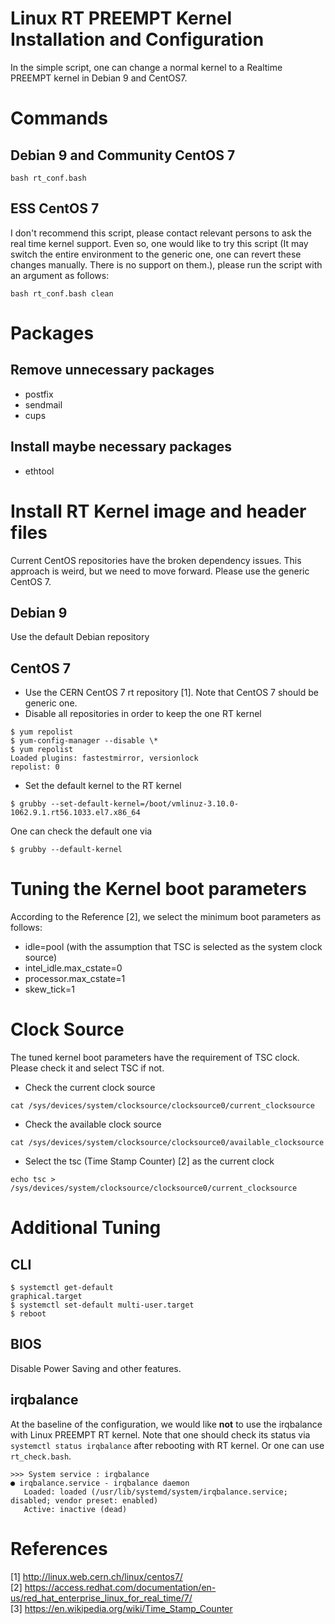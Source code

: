 Linux RT PREEMPT Kernel Installation and Configuration
===

In the simple script, one can change a normal kernel to a Realtime PREEMPT kernel in Debian 9 and CentOS7.


# Commands

## Debian 9 and Community CentOS 7
```
bash rt_conf.bash
```

## ESS CentOS 7
I don't recommend this script, please contact relevant persons to ask the real time kernel support. 
Even so, one would like to try this script (It may switch the entire environment to the generic one, 
one can revert these changes manually. There is no support on them.), please run the script with an argument as follows:

```
bash rt_conf.bash clean
```

# Packages

## Remove unnecessary packages
* postfix
* sendmail
* cups

## Install maybe necessary packages
* ethtool

# Install RT Kernel image and header files

Current CentOS repositories have the broken dependency issues. This approach is weird, but
we need to move forward. Please use the generic CentOS 7.  

## Debian 9
Use the default Debian repository

## CentOS 7
* Use the CERN CentOS 7 rt repository [1]. Note that CentOS 7 should be generic one. 
* Disable all repositories in order to keep the one RT kernel
```
$ yum repolist
$ yum-config-manager --disable \*
$ yum repolist
Loaded plugins: fastestmirror, versionlock
repolist: 0
```
* Set the default kernel to the RT kernel
```
$ grubby --set-default-kernel=/boot/vmlinuz-3.10.0-1062.9.1.rt56.1033.el7.x86_64
```
One can check the default one via
```
$ grubby --default-kernel
```

# Tuning the Kernel boot parameters

According to the Reference [2], we select the minimum boot parameters as follows:

* idle=pool (with the assumption that TSC is selected as the system clock source)
* intel_idle.max_cstate=0
* processor.max_cstate=1
* skew_tick=1

# Clock Source

The tuned kernel boot parameters have the requirement of TSC clock. Please check it
and select TSC if not. 

* Check the current clock source
```
cat /sys/devices/system/clocksource/clocksource0/current_clocksource
```
* Check the available clock source
```
cat /sys/devices/system/clocksource/clocksource0/available_clocksource
```
* Select the tsc (Time Stamp Counter) [2] as the current clock
```
echo tsc > /sys/devices/system/clocksource/clocksource0/current_clocksource
```

# Additional Tuning

## CLI
```
$ systemctl get-default
graphical.target
$ systemctl set-default multi-user.target
$ reboot
```

## BIOS 

Disable Power Saving and other features.

## irqbalance

At the baseline of the configuration, we would like **not** to use the irqbalance with Linux PREEMPT RT kernel. Note that one should check its status via `systemctl status irqbalance` after rebooting with RT kernel. Or one can use `rt_check.bash`. 

```
>>> System service : irqbalance
● irqbalance.service - irqbalance daemon
   Loaded: loaded (/usr/lib/systemd/system/irqbalance.service; disabled; vendor preset: enabled)
   Active: inactive (dead)
```

# References

[1] http://linux.web.cern.ch/linux/centos7/  
[2] https://access.redhat.com/documentation/en-us/red_hat_enterprise_linux_for_real_time/7/  
[3] https://en.wikipedia.org/wiki/Time_Stamp_Counter  
